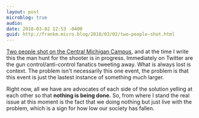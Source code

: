 ```yaml
---
layout: post
microblog: true
audio: 
date: 2018-03-02 12:53 -0400
guid: http://frankm.micro.blog/2018/03/02/two-people-shot.html
---
```

[Two people shot on the Central Michigan Campus](https://news.google.com/news/story/dGEppTolfNwnPUMuqcH-LTkRL1NBM?ned=us&hl=en&gl=US), and at the time I write this the man hunt for the shooter is in progress. Immediately on Twitter are the gun control/anti-control fanatics tweeting away. What is always lost is context. The problem isn't necessarily this one event, the problem is that this event is just the lastest instance of something much larger.

Right now, all we have are advocates of each side of the solution yelling at each other so that **nothing is being done.** So, from where I stand the real issue at this moment is the fact that we doing nothing but just live with the problem, which is a sign for how low our society has fallen. 
